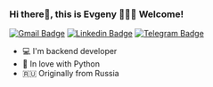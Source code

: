 ### Hi there👋, this is Evgeny 👨🏻‍💻 Welcome!
[![Gmail Badge](https://img.shields.io/badge/-zakievea@gmail.com-c14438?style=flat&logo=Gmail&logoColor=white&link=mailto:zakievea@gmail.com)](mailto:zakievea@gmail.com)
[![Linkedin Badge](https://img.shields.io/badge/-Evgeny_Zakiev-0072b1?style=flat&logo=Linkedin&logoColor=white&link=https://www.linkedin.com/in/evgeny-zakiev-72a795232/)](https://www.linkedin.com/in/evgeny-zakiev-72a795232/) 
[![Telegram Badge](https://img.shields.io/badge/-Evgeny_itPro-blue?style=social&logo=telegram&link=https://t.me/Evgeny_itPro)](https://t.me/Evgeny_itPro) <p align='left'>

- 💻 I'm backend developer
- 🐍 In love with Python
- 🇷🇺 Originally from Russia
